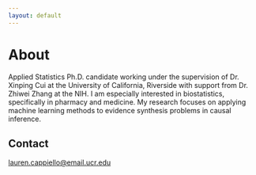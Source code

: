 ```yaml
---
layout: default
---
```


# About

Applied Statistics Ph.D. candidate working under the supervision of Dr. Xinping Cui at the University of California, Riverside with support from Dr. Zhiwei Zhang at the NIH. I am especially interested in biostatistics, specifically in pharmacy and medicine. My research focuses on applying machine learning methods to evidence synthesis problems in causal inference.

## Contact

lauren.cappiello@email.ucr.edu

